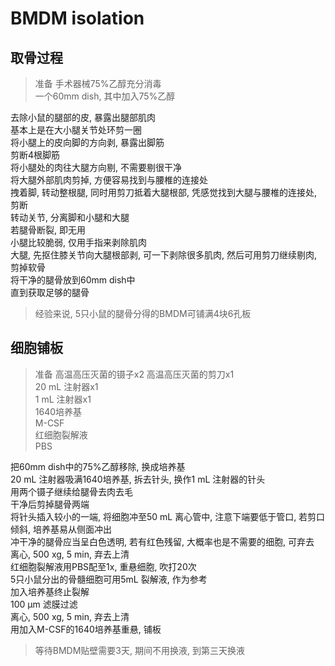 # BMDM isolation

## 取骨过程  

> 准备
> 手术器械75%乙醇充分消毒  
> 一个60mm dish, 其中加入75%乙醇  

去除小鼠的腿部的皮, 暴露出腿部肌肉  
基本上是在大小腿关节处环剪一圈  
将小腿上的皮向脚的方向剥, 暴露出脚筋  
剪断4根脚筋  
将小腿处的肉往大腿方向剔, 不需要剔很干净  
将大腿外部肌肉剪掉, 方便容易找到与腰椎的连接处  
拽着脚, 转动整根腿, 同时用剪刀抵着大腿根部, 凭感觉找到大腿与腰椎的连接处, 剪断  
转动关节, 分离脚和小腿和大腿  
若腿骨断裂, 即无用  
小腿比较脆弱, 仅用手指来剥除肌肉  
大腿, 先抠住膝关节向大腿根部剥, 可一下剥除很多肌肉, 然后可用剪刀继续剔肉, 剪掉软骨  
将干净的腿骨放到60mm dish中  
直到获取足够的腿骨  

> 经验来说, 5只小鼠的腿骨分得的BMDM可铺满4块6孔板  

## 细胞铺板

> 准备
> 高温高压灭菌的镊子x2
> 高温高压灭菌的剪刀x1  
> 20 mL 注射器x1  
> 1 mL 注射器x1  
> 1640培养基  
> M-CSF  
> 红细胞裂解液  
> PBS  

把60mm dish中的75%乙醇移除, 换成培养基  
20 mL 注射器吸满1640培养基, 拆去针头, 换作1 mL 注射器的针头  
用两个镊子继续给腿骨去肉去毛  
干净后剪掉腿骨两端  
将针头插入较小的一端, 将细胞冲至50 mL 离心管中, 注意下端要低于管口, 若剪口倾斜, 培养基易从侧面冲出  
冲干净的腿骨应当呈白色透明, 若有红色残留, 大概率也是不需要的细胞, 可弃去  
离心, 500 xg, 5 min, 弃去上清  
红细胞裂解液用PBS配至1x, 重悬细胞, 吹打20次  
5只小鼠分出的骨髓细胞可用5mL 裂解液, 作为参考  
加入培养基终止裂解  
100 μm 滤膜过滤  
离心, 500 xg, 5 min, 弃去上清  
用加入M-CSF的1640培养基重悬, 铺板  

> 等待BMDM贴壁需要3天, 期间不用换液, 到第三天换液  

